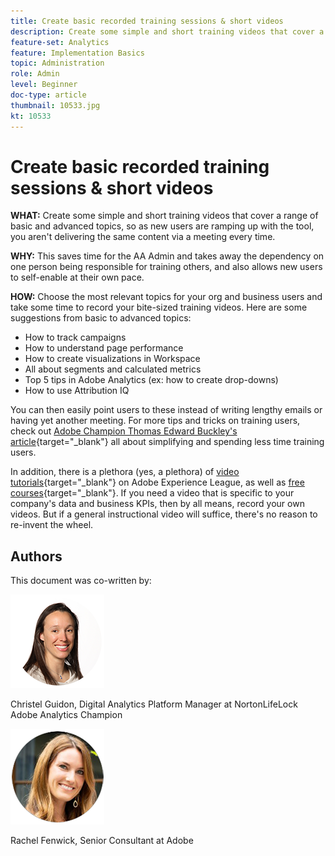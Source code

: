 ```yaml
---
title: Create basic recorded training sessions & short videos
description: Create some simple and short training videos that cover a range of basic and advanced topics, so as new users are ramping up with the tool, you aren't delivering the same content via a meeting every time.
feature-set: Analytics
feature: Implementation Basics
topic: Administration
role: Admin
level: Beginner
doc-type: article
thumbnail: 10533.jpg
kt: 10533
---
```

# Create basic recorded training sessions & short videos

**WHAT:** Create some simple and short training videos that cover a range of basic and advanced topics, so as new users are ramping up with the tool, you aren't delivering the same content via a meeting every time.

**WHY:** This saves time for the AA Admin and takes away the dependency on one person being responsible for training others, and also allows new users to self-enable at their own pace.

**HOW:** Choose the most relevant topics for your org and business users and take some time to record your bite-sized training videos. Here are some suggestions from basic to advanced topics:

* How to track campaigns
* How to understand page performance 
* How to create visualizations in Workspace
* All about segments and calculated metrics
* Top 5 tips in Adobe Analytics (ex: how to create drop-downs)
* How to use Attribution IQ

You can then easily point users to these instead of writing lengthy emails or having yet another meeting. For more tips and tricks on training users, check out [Adobe Champion Thomas Edward Buckley's article](https://experienceleague.adobe.com/docs/analytics-learn/tutorials/administration/key-admin-skills/simplify-training-users.html?lang=en){target="_blank"} all about simplifying and spending less time training users.

In addition, there is a plethora (yes, a plethora) of [video tutorials](https://experienceleague.adobe.com/docs/analytics-learn/tutorials/overview.html){target="_blank"} on Adobe Experience League, as well as [free courses](https://experienceleague.adobe.com/?lang=en#dashboard/learning){target="_blank"}. If you need a video that is specific to your company's data and business KPIs, then by all means, record your own videos. But if a general instructional video will suffice, there's no reason to re-invent the wheel.

## Authors

This document was co-written by:

![Christel Guidon](assets/Christel-Headshot-150.png)

Christel Guidon, Digital Analytics Platform Manager at NortonLifeLock
Adobe Analytics Champion

![Rachel Fenwick](assets/Rachel-Fenwick-150.png)

Rachel Fenwick, Senior Consultant at Adobe
